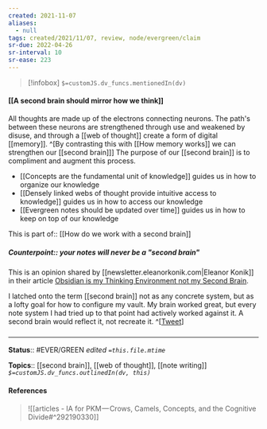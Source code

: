 ```yaml
---
created: 2021-11-07 
aliases:
  - null
tags: created/2021/11/07, review, node/evergreen/claim
sr-due: 2022-04-26
sr-interval: 10
sr-ease: 223
---
```

> [!infobox]
`$=customJS.dv_funcs.mentionedIn(dv)`

#### [[A second brain should mirror how we think]] 

All thoughts are made up of the electrons connecting neurons. The path's between these neurons are strengthened through use and weakened by disuse, and through a [[web of thought]] create a form of digital [[memory]].
^[By contrasting this with [[How memory works]] we can strengthen our [[second brain]]]
The purpose of our [[second brain]] is to compliment and augment this process.
- [[Concepts are the fundamental unit of knowledge]] guides us in how to organize our knowledge
- [[Densely linked webs of thought provide intuitive access to knowledge]] guides us in how to access our knowledge
- [[Evergreen notes should be updated over time]] guides us in how to keep on top of our knowledge

This is
part of:: [[How do we work with a second brain]]

##### Counterpoint:: your notes will never be a "second brain"

This is an opinion shared by [[newsletter.eleanorkonik.com|Eleanor Konik]] in their article [Obsidian is my Thinking Environment not my Second Brain](https://www.obsidianroundup.org/ite-not-second-brain/).

I latched onto the term [[second brain]] not as any concrete system, but as a lofty goal for how to configure my vault. My brain worked great, but every note system I had tried up to that point had actively worked against it. A second brain would reflect it, not recreate it.
^[[Tweet](https://twitter.com/theaboppy/status/1490089974104047617)]

### <hr class="footnote"/>

**Status**:: #EVER/GREEN 
*edited `=this.file.mtime`*

**Topics**:: [[second brain]], [[web of thought]], [[note writing]]
*`$=customJS.dv_funcs.outlinedIn(dv, this)`*

#### References

> ![[articles - IA for PKM — Crows, Camels, Concepts, and the Cognitive Divide#^292190330]]
